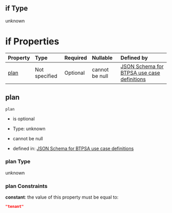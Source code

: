 ## if Type

unknown

# if Properties

| Property      | Type          | Required | Nullable       | Defined by                                                                                                                                                                                                                                  |
| :------------ | :------------ | :------- | :------------- | :------------------------------------------------------------------------------------------------------------------------------------------------------------------------------------------------------------------------------------------ |
| [plan](#plan) | Not specified | Optional | cannot be null | [JSON Schema for BTPSA use case definitions](btpsa-usecase-properties-services-items-allof-1-then-allof-31-then-allof-2-if-properties-plan.md "undefined#/properties/services/items/allOf/1/then/allOf/31/then/allOf/2/if/properties/plan") |

## plan



`plan`

*   is optional

*   Type: unknown

*   cannot be null

*   defined in: [JSON Schema for BTPSA use case definitions](btpsa-usecase-properties-services-items-allof-1-then-allof-31-then-allof-2-if-properties-plan.md "undefined#/properties/services/items/allOf/1/then/allOf/31/then/allOf/2/if/properties/plan")

### plan Type

unknown

### plan Constraints

**constant**: the value of this property must be equal to:

```json
"tenant"
```

